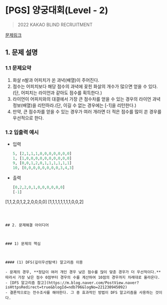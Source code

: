 # [PGS] 양궁대회(Level - 2)

> 2022 KAKAO BLIND RECRUITMENT

[문제링크](https://school.programmers.co.kr/learn/courses/30/lessons/92342)

## 1. 문제 설명



### 1.1 문제요약

1. 화살 n발과 어피치가 쏜 과녁(배열)이 주어진다.
2. 점수는 어피치보다 해당 점수의 과녁에 꽂힌 화살의 개수가 많으면 얻을 수 있다.(단, 어피치는 라이언과 같아도 점수를 획득한다.) 
3. 라이언이 어피치와의 대결에서 가장 큰 점수차를 얻을 수 있는 경우의 라이언 과녁 정보(배열)을 리턴하라.(단, 이길 수 없는 경우에는 [-1]을 리턴한다.)
4. 만약, 큰 점수차를 얻을 수 있는 경우가 여러 개라면 더 적은 점수를 많이 쏜 경우를 우선적으로 한다.

### 1.2 입출력 예시

- 입력

  ```python
  5, [2,1,1,1,0,0,0,0,0,0,0]
  1, [1,0,0,0,0,0,0,0,0,0,0]
  9, [0,0,1,2,0,1,1,1,1,1,1]
  10, [0,0,0,0,0,0,0,0,3,4,3]
  ```
  
- 출력

  ```python
  [0,2,2,0,1,0,0,0,0,0,0]
  [-1]
[1,1,2,0,1,2,2,0,0,0,0]
  [1,1,1,1,1,1,1,1,0,0,2]
  ```
  
  

## 2. 문제해결 아이디어



### 1) 문제의 핵심



#### (1) DFS(깊이우선탐색) 알고리즘 이용

- 문제의 경우, **정답이 여러 개인 경우 낮은 점수를 많이 맞춘 경우가 더 우선적이다.** 따라서 가장 낮은 점수 0점부터 경우의 수를 계산하여 10점의 경우까지 차례대로 올라온다.
- [DFS 알고리즘 참고](https://m.blog.naver.com/PostView.naver?isHttpsRedirect=true&blogId=ndb796&logNo=221230945092)
- 결론적으로는 전수조사를 해야한다. 그 중 효과적인 방법이 DFS 알고리즘을 사용하는 것이다.
